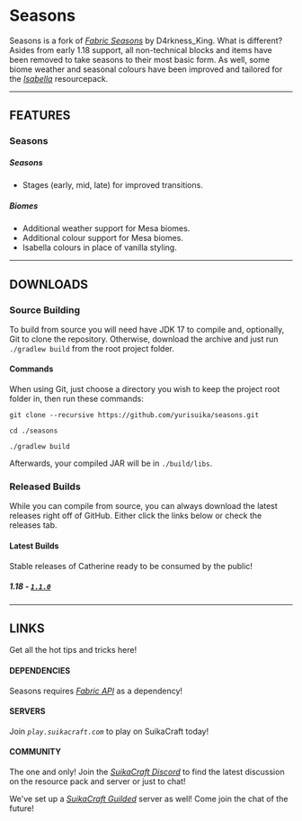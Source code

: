 # Seasons

Seasons is a fork of *[Fabric Seasons](https://github.com/lucaargolo/fabric-seasons)* by D4rkness_King. What is different? Asides from early 1.18 support, all non-technical blocks and items have been removed to take seasons to their most basic form. As well, some biome weather and seasonal colours have been improved and tailored for the *[Isabella](https://github.com/yurisuika/Isabella)* resourcepack.

---

## FEATURES

### Seasons

##### Seasons

* Stages (early, mid, late) for improved transitions.

##### Biomes

* Additional weather support for Mesa biomes.
* Additional colour support for Mesa biomes.
* Isabella colours in place of vanilla styling.

---

## DOWNLOADS

### Source Building

To build from source you will need have JDK 17 to compile and, optionally, Git to clone the repository. Otherwise, download the archive and just run `./gradlew build` from the root project folder.

#### Commands

When using Git, just choose a directory you wish to keep the project root folder in, then run these commands:

```shell script
git clone --recursive https://github.com/yurisuika/seasons.git

cd ./seasons

./gradlew build
```

Afterwards, your compiled JAR will be in `./build/libs`.

### Released Builds

While you can compile from source, you can always download the latest releases right off of GitHub. Either click the links below or check the releases tab.

#### Latest Builds

Stable releases of Catherine ready to be consumed by the public!

##### 1.18 - [*`1.1.0`*](https://github.com/yurisuika/Seasons/releases/download/1.1.0/seasons-1.18-1.1.0.jar)

---

## LINKS

Get all the hot tips and tricks here!

#### DEPENDENCIES

Seasons requires *[Fabric API](https://www.curseforge.com/minecraft/mc-mods/fabric-api)* as a dependency!

#### SERVERS

Join *`play.suikacraft.com`* to play on SuikaCraft today!

#### COMMUNITY

The one and only! Join the *[SuikaCraft Discord](https://discord.gg/0zdNEkQle7Qg9C1H)* to find the latest discussion on the resource pack and server or just to chat!

We've set up a *[SuikaCraft Guilded](https://www.guilded.gg/i/Z2yNYwAk)* server as well! Come join the chat of the future!
